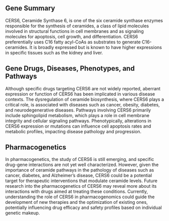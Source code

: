## Gene Summary
CERS6, Ceramide Synthase 6, is one of the six ceramide synthase enzymes responsible for the synthesis of ceramides, a class of lipid molecules involved in structural functions in cell membranes and as signaling molecules for apoptosis, cell growth, and differentiation. CERS6 preferentially uses C16 fatty acyl-CoAs as substrates to generate C16-ceramides. It is broadly expressed but is known to have higher expressions in specific tissues such as the kidney and liver.

## Gene Drugs, Diseases, Phenotypes, and Pathways
Although specific drugs targeting CERS6 are not widely reported, aberrant expression or function of CERS6 has been implicated in various disease contexts. The dysregulation of ceramide biosynthesis, where CERS6 plays a critical role, is associated with diseases such as cancer, obesity, diabetes, and neurodegenerative diseases. Pathways involving CERS6 primarily include sphingolipid metabolism, which plays a role in cell membrane integrity and cellular signaling pathways. Phenotypically, alterations in CERS6 expression or mutations can influence cell apoptosis rates and metabolic profiles, impacting disease pathology and progression.

## Pharmacogenetics
In pharmacogenetics, the study of CERS6 is still emerging, and specific drug-gene interactions are not yet well characterized. However, given the importance of ceramide pathways in the pathology of diseases such as cancer, diabetes, and Alzheimer’s disease, CERS6 could be a potential target for therapeutic interventions that modulate ceramide levels. Future research into the pharmacogenetics of CERS6 may reveal more about its interactions with drugs aimed at treating these conditions. Currently, understanding the role of CERS6 in pharmacogenomics could guide the development of new therapies and the optimization of existing ones, potentially influencing drug efficacy and safety profiles based on individual genetic makeup.